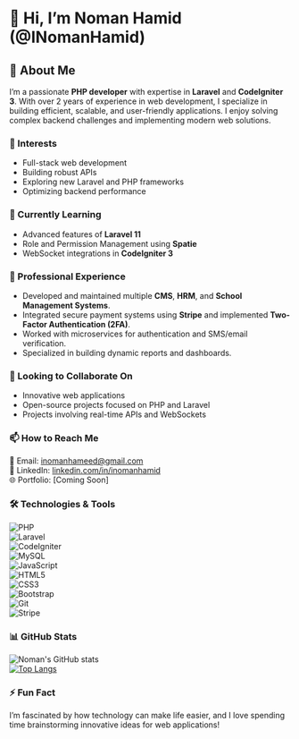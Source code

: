 # 👋 Hi, I’m Noman Hamid (@INomanHamid)  

## 🚀 About Me  
I’m a passionate **PHP developer** with expertise in **Laravel** and **CodeIgniter 3**. With over 2 years of experience in web development, I specialize in building efficient, scalable, and user-friendly applications. I enjoy solving complex backend challenges and implementing modern web solutions.  

### 👀 Interests  
- Full-stack web development  
- Building robust APIs  
- Exploring new Laravel and PHP frameworks  
- Optimizing backend performance  

### 🌱 Currently Learning  
- Advanced features of **Laravel 11**  
- Role and Permission Management using **Spatie**  
- WebSocket integrations in **CodeIgniter 3**  

### 💼 Professional Experience  
- Developed and maintained multiple **CMS**, **HRM**, and **School Management Systems**.  
- Integrated secure payment systems using **Stripe** and implemented **Two-Factor Authentication (2FA)**.  
- Worked with microservices for authentication and SMS/email verification.  
- Specialized in building dynamic reports and dashboards.  

### 💞️ Looking to Collaborate On  
- Innovative web applications  
- Open-source projects focused on PHP and Laravel  
- Projects involving real-time APIs and WebSockets  

### 📫 How to Reach Me  
📧 Email: [inomanhameed@gmail.com](mailto:inomanhameed@gmail.com)  
💼 LinkedIn: [linkedin.com/in/inomanhamid](https://www.linkedin.com/in/inomanhamid)  
🌐 Portfolio: [Coming Soon]  

### 🛠️ Technologies & Tools  
![PHP](https://img.shields.io/badge/PHP-777BB4?style=for-the-badge&logo=php&logoColor=white)  
![Laravel](https://img.shields.io/badge/Laravel-FF2D20?style=for-the-badge&logo=laravel&logoColor=white)  
![CodeIgniter](https://img.shields.io/badge/CodeIgniter-EF4223?style=for-the-badge&logo=codeigniter&logoColor=white)  
![MySQL](https://img.shields.io/badge/MySQL-4479A1?style=for-the-badge&logo=mysql&logoColor=white)  
![JavaScript](https://img.shields.io/badge/JavaScript-F7DF1E?style=for-the-badge&logo=javascript&logoColor=black)  
![HTML5](https://img.shields.io/badge/HTML5-E34F26?style=for-the-badge&logo=html5&logoColor=white)  
![CSS3](https://img.shields.io/badge/CSS3-1572B6?style=for-the-badge&logo=css3&logoColor=white)  
![Bootstrap](https://img.shields.io/badge/Bootstrap-7952B3?style=for-the-badge&logo=bootstrap&logoColor=white)  
![Git](https://img.shields.io/badge/Git-F05032?style=for-the-badge&logo=git&logoColor=white)  
![Stripe](https://img.shields.io/badge/Stripe-008CDD?style=for-the-badge&logo=stripe&logoColor=white)  

### 📊 GitHub Stats  
![Noman's GitHub stats](https://github-readme-stats.vercel.app/api?username=INomanHamid&show_icons=true&theme=radical)  
[![Top Langs](https://github-readme-stats.vercel.app/api/top-langs/?username=INomanHamid&layout=compact&theme=radical)](https://github.com/anuraghazra/github-readme-stats)  

### ⚡ Fun Fact  
I’m fascinated by how technology can make life easier, and I love spending time brainstorming innovative ideas for web applications!

<!---
INomanHamid/INomanHamid is a ✨ special ✨ repository because its `README.md` (this file) appears on your GitHub profile.
You can click the Preview link to take a look at your changes.
--->
